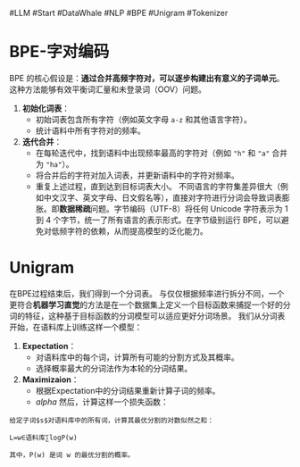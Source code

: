 #LLM #Start #DataWhale #NLP #BPE #Unigram #Tokenizer
# BPE-字对编码
BPE 的核心假设是：​**通过合并高频字符对，可以逐步构建出有意义的子词单元**。这种方法能够有效平衡词汇量和未登录词（OOV）问题。
1. ​**初始化词表**：
    - 初始词表包含所有字符（例如英文字母 `a-z` 和其他语言字符）。
    - 统计语料中所有字符对的频率。
2. ​**迭代合并**：
    - 在每轮迭代中，找到语料中出现频率最高的字符对（例如 `"h"` 和 `"a"` 合并为 `"ha"`）。
    - 将合并后的字符对加入词表，并更新语料中的字符对频率。
    - 重复上述过程，直到达到目标词表大小。
 不同语言的字符集差异很大（例如中文汉字、英文字母、日文假名等），直接对字符进行分词会导致词表膨胀。即**数据稀疏**问题。字节编码（UTF-8）将任何 Unicode 字符表示为 1 到 4 个字节，统一了所有语言的表示形式。在字节级别运行 BPE，可以避免对低频字符的依赖，从而提高模型的泛化能力。

# Unigram
在BPE过程结束后，我们得到一个分词表。
与仅仅根据频率进行拆分不同，一个更符合**机器学习直觉**的方法是在一个数据集上定义一个目标函数来捕捉一个好的分词的特征，这种基于目标函数的分词模型可以适应更好分词场景。
我们从分词表开始，在语料库上训练这样一个模型：
1. **​Expectation**：
    - 对语料库中的每个词，计算所有可能的分割方式及其概率。
    - 选择概率最大的分词法作为本轮的分词结果。
2. **​Maximizaion**：
	- 根据Expectation中的分词结果重新计算子词的频率。
	- $alpha$
然后，计算这样一个损失函数：
```
给定子词$s$对语料库中的所有词，计算其最优分割的对数似然之和：

L=w∈语料库∑​logP(w)

其中，P(w) 是词 w 的最优分割的概率。
```